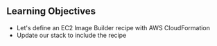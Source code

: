 ## Learning Objectives

* Let's define an EC2 Image Builder recipe with AWS CloudFormation 
* Update our stack to include the recipe

